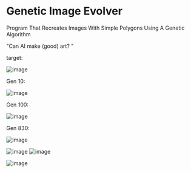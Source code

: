 # Genetic Image Evolver
 Program That Recreates Images With Simple Polygons Using A Genetic Algorithm 

"Can AI make (good) art? "

target: 

![image](https://github.com/user-attachments/assets/73ddcb54-5196-49d8-b26c-b7aed0b38747) 

Gen 10:

![image](https://github.com/user-attachments/assets/d0f2548d-093d-4b09-914f-1dfed87532d2) 

Gen 100: 

![image](https://github.com/user-attachments/assets/39694a71-9873-4394-8a8a-31eddca87697) 

Gen 830: 

![image](https://github.com/user-attachments/assets/1599457d-73ba-4e2d-bffa-611b94ad38a4)


![image](https://github.com/user-attachments/assets/f8fe1759-8b3e-45a1-b09a-129ae59eba23) ![image](https://github.com/user-attachments/assets/741fee72-8663-4dfc-810b-d6997d4d5478)

![image](https://github.com/user-attachments/assets/e887f88d-1437-45bf-a558-c01f62544f56)


